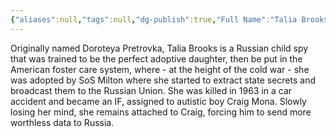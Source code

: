 ```yaml
---
{"aliases":null,"tags":null,"dg-publish":true,"Full Name":"Talia Brooks","Pronouns":"she/her","Role":"Antagonist","Gender":"Cis Woman","permalink":"/narrative/characters/welcome-to-the-flipside/talia-brooks/","dgPassFrontmatter":true}
---
```


Originally named Doroteya Pretrovka, Talia Brooks is a Russian child spy that was trained to be the perfect adoptive daughter, then be put in the American foster care system, where - at the height of the cold war - she was adopted by SoS Milton where she started to extract state secrets and broadcast them to the Russian Union. She was killed in 1963 in a car accident and became an IF, assigned to autistic boy Craig Mona. Slowly losing her mind, she remains attached to Craig, forcing him to send more worthless data to Russia.

